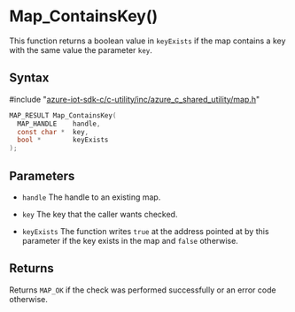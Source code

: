# Map_ContainsKey()

This function returns a boolean value in `keyExists` if the map contains a key with the same value the parameter `key`.

## Syntax

\#include "[azure-iot-sdk-c/c-utility/inc/azure_c_shared_utility/map.h](../iot-c-ref-map-h.md)"  
```C
MAP_RESULT Map_ContainsKey(
  MAP_HANDLE    handle,
  const char *  key,
  bool *        keyExists
);
```

## Parameters
* `handle` The handle to an existing map. 

* `key` The key that the caller wants checked. 

* `keyExists` The function writes `true` at the address pointed at by this parameter if the key exists in the map and `false` otherwise.

## Returns
Returns `MAP_OK` if the check was performed successfully or an error code otherwise.

